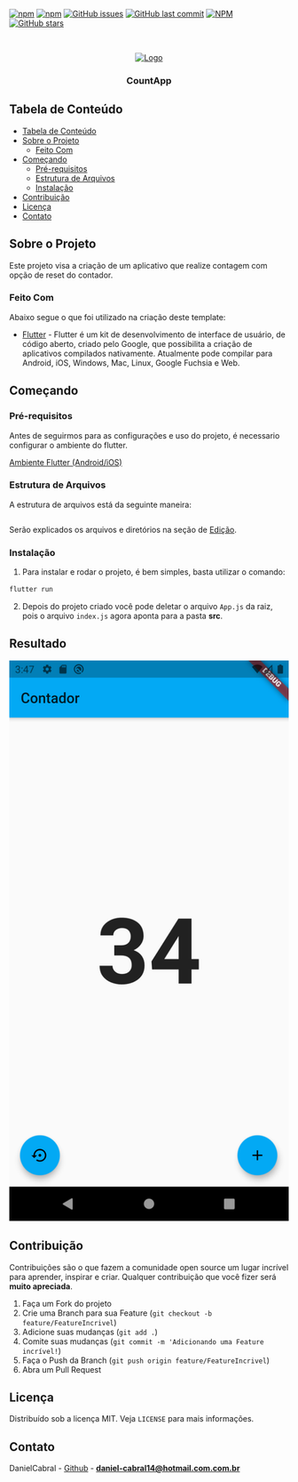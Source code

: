 <!--
*** Obrigado por estar vendo o nosso README. Se você tiver alguma sugestão
*** que possa melhorá-lo ainda mais dê um fork no repositório e crie uma Pull
*** Request ou abra uma Issue com a tag "sugestão".
*** Obrigado novamente! Agora vamos rodar esse projeto incrível :D
-->

<!-- PROJECT SHIELDS -->

[![npm](https://img.shields.io/npm/v/react-native-template-rocketseat-basic.svg?label=npm%20package)](https://www.npmjs.com/package/react-native-template-rocketseat-basic)
[![npm](https://img.shields.io/npm/dt/react-native-template-rocketseat-basic.svg)](https://www.npmjs.com/package/react-native-template-rocketseat-basic)
[![GitHub issues](https://img.shields.io/github/issues-raw/rocketseat/react-native-template-rocketseat-basic.svg)](https://github.com/DanielCabral/contador-flutter/issues)
[![GitHub last commit](https://img.shields.io/github/last-commit/rocketseat/react-native-template-rocketseat-basic.svg)](https://github.com/DanielCabral/contador-flutter/commits/master)
[![NPM](https://img.shields.io/npm/l/react-native-template-rocketseat-basic.svg)](https://choosealicense.com/licenses/mit)
[![GitHub stars](https://img.shields.io/github/stars/DanielCabral/contador-flutter?color=%2307617D&logo=data%253Aimage%252Fpng%253Bbase64%252CiVBORw0KGgoAAAANSUhEUgAAAEcAAAA4CAMAAACYGhU5AAAB1FBMVEUAAAD%252F%252F%252F%252Ff39%252F%252FnyD%252F%252F%252F%252Ff39%252Fn5%252Bfv7%252B%252F3pyj%252F%252F%252F%252Fk5OTq6ur%252F%252F%252F%252F7u1Xj4%252BPr6%252Bvv7%252B%252Fz8%252FP%252F%252F%252F%252F%252F%252F%252F%252F%252F%252F%252F%252Fp6ens7Oz19fX%252F%252F%252F%252Fv7%252B%252Fy8vL%252F%252F%252F%252Fv7%252B%252Fx8fHv7%252B%252F09PT2pin4qCn%252F%252F%252F%252Fz8%252FP%252F%252F%252F%252Fx8fHz8%252FP19fX5vV77yXr%252F%252F%252F%252F%252F%252F%252F%252F09PT29vb6%252Bvr4%252BPj%252F%252F%252F%252F5%252Bfn%252F79X19fX5rz3%252F%252F%252F%252F19fX29vb5%252Bfn7wGP4rzv%252F%252F%252F%252F39%252Ff4%252BPj6%252Bvr%252F%252F%252F%252F%252F%252F%252F%252F4%252BPj5%252Bfn7%252B%252Fv%252B%252Fv7%252F%252Be77%252B%252Fv%252B%252Fv7%252F89%252F7%252B%252Fv5%252Bfn968739%252Ff5%252Bfn7%252B%252Fv5%252Bfn8%252FPz29vb4%252BPj5%252Bfn6vFb6%252Bvr8%252FPz92qL39%252Ff6%252Bvr81JX39%252Ff4%252BPj7%252B%252Fv9z4j39%252Ff8ynv6%252Bvr6%252Bvr7xG77ynz4%252BPj6%252Bvr7v2H7xXD76tH7%252B%252Fv9%252Ff35%252Bfn7%252B%252Fv8%252FPz4%252BPj6sT76vFn7wmj29vb6%252Bvr8%252FPz4xHP5rDP5sUH6vVz7%252B%252Fv8%252FPz9%252Ff34%252BPj5qCj5rTX5s0P5uVD6rTX6s0P6uFD6uVD6vl76%252Bvr7vV37vl77w2v7yXn7%252B%252Fv8zob805P8%252FPz92aH93q7936%252F95Lz96cn9%252BPD%252B6cn%252B7tf%252B9OT%252B%252BvL%252B%252Fv7%252F%252F%252F%252Ba52jLAAAAfXRSTlMADRAQGSAgICAmMDAzPEBAQEBATE1QUFBZX2Bmb29wcHBwc39%252FgICAgICAjI%252BPj5CZn5%252BgoKavr6%252BvsLK%252Fv7%252B%252FzM%252FPz8%252FP0tLS1dbW2dnZ3Nzf39%252Ff39%252Ff4OLi4%252BXl5ebo6ezs7O%252Fv7%252B%252Fv7%252B%252Fy8vX2%252BPj4%252Bfn5%252FPz8%252FPz8%252FJlg%252F2IAAAInSURBVHja7NODdiRREIDhim0b69hGxbZtru1Y42XQ92V3GFXPbe1xvgeoU%252F3fLrhzh%252FBMDPME7fwGGDtuqngYFwhaxG4yJ2GztjBN7Wr3BHbT8UiN8tU8a5i4741lClYLGmI8ls3aHDmrJT9lMhw3lcUAT67A5CnnfaBvHZPH8gA4IkaZPJvhwJFiYfI0%252BPCeO09mGiGfl8avQW6aVG6aTUb8ZiJGg5RcgtWFbvuCETPcNGWMONvfOaNpFtCDk2aQEb%252F2Tug238YRA8CdBJFLMG2ZGPGuAxGjwI0cmuZct%252F2TEc%252Ba0SrTzSXUiKY5p2nm0K4UxASNMuLHlp6m%252BdqHDvUgInTASJ7btGVmxNs2dPEWf%252FKwtOK6VeEqzeH2H0YsNqMDL7RVYNyjiibbaqf7uzSNZQpdaGjCo7lnYmPrw18y5n0vXpcNEqoR2z9iZ%252F%252FM6ovr1V622uqWZmcXlNbT0CKyEPFVF9o0d08sPP8iOC4Bq5NcbQOis%252ButofniEXFpEq909kyvTGF1JNwQGQB8AYg4toa3ZHqAUvWIs1trLXhdPChXgLi1tTWPSH8WRTKx3Trnk9YxEI34el931IUuSaCKN%252BKy%252Fuhgko5RHHrs8MiwTn9chbKx%252Fejg8DPaVXuAWvGIbw6cgaq9QbXgq0BaxoDHfWsgvTUQHaN0oyJboPokD9BqWKc7CgHtSqyBMkC7dGugKtDO3xqoEv6DJ5WPveDfqAZGAQCti2TqynQJiQAAAABJRU5ErkJggg%253D%253D&style=for-the-badge)](https://github.com/DanielCabral/contador-flutter/stargazers)

<!-- PROJECT LOGO -->
<br />
<p align="center">
  <a href="https://github.com/DanielCabral/contador-flutter/">
    <img src="https://cdn-icons-png.flaticon.com/512/66/66116.png" alt="Logo" height="32px" width="32px">
  </a>

  <h3 align="center">CountApp</h3>
</p>

<!-- TABLE OF CONTENTS -->

## Tabela de Conteúdo

- [Tabela de Conteúdo](#tabela-de-conte%C3%BAdo)
- [Sobre o Projeto](#sobre-o-projeto)
  - [Feito Com](#feito-com)
- [Começando](#come%C3%A7ando)
  - [Pré-requisitos](#pr%C3%A9-requisitos)
  - [Estrutura de Arquivos](#estrutura-de-arquivos)
  - [Instalação](#instala%C3%A7%C3%A3o)
- [Contribuição](#contribui%C3%A7%C3%A3o)
- [Licença](#licen%C3%A7a)
- [Contato](#contato)

<!-- ABOUT THE PROJECT -->

## Sobre o Projeto

Este projeto visa a criação de um aplicativo que realize contagem com opção de reset do contador.

### Feito Com

Abaixo segue o que foi utilizado na criação deste template:

- [Flutter](http://facebook.github.io/react-native/) - Flutter é um kit de desenvolvimento de interface de usuário, de código aberto, criado pelo Google, que possibilita a criação de aplicativos compilados nativamente. Atualmente pode compilar para Android, iOS, Windows, Mac, Linux, Google Fuchsia e Web.
<!-- GETTING STARTED -->

## Começando


### Pré-requisitos

Antes de seguirmos para as configurações e uso do projeto, é necessario configurar o ambiente do flutter.

[Ambiente Flutter (Android/iOS)](https://www.notion.so/Mission-Flutter-9d2a1e0818b64b61bc5d9a0424f5c766)

### Estrutura de Arquivos

A estrutura de arquivos está da seguinte maneira:

```bash

```

Serão explicados os arquivos e diretórios na seção de [Edição](#edição).

### Instalação

1. Para instalar e rodar o projeto, é bem simples, basta utilizar o comando:

```sh
flutter run
```

2. Depois do projeto criado você pode deletar o arquivo `App.js` da raiz, pois o arquivo `index.js` agora aponta para a pasta **src**.

## Resultado
<img src="https://github.com/DanielCabral/contador-flutter/blob/master/app.png" alt="Logo">

## Contribuição

Contribuições são o que fazem a comunidade open source um lugar incrível para aprender, inspirar e criar. Qualquer contribuição que você fizer será **muito apreciada**.

1. Faça um Fork do projeto
2. Crie uma Branch para sua Feature (`git checkout -b feature/FeatureIncrivel`)
3. Adicione suas mudanças (`git add .`)
4. Comite suas mudanças (`git commit -m 'Adicionando uma Feature incrível!`)
5. Faça o Push da Branch (`git push origin feature/FeatureIncrivel`)
6. Abra um Pull Request

<!-- LICENSE -->

## Licença

Distribuído sob a licença MIT. Veja `LICENSE` para mais informações.

<!-- CONTACT -->

## Contato

DanielCabral - [Github](https://github.com/danielcabral) - **daniel-cabral14@hotmail.com.com.br**
